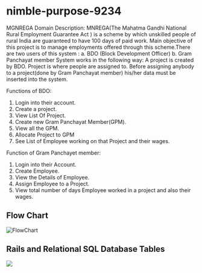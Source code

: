 # nimble-purpose-9234

MGNREGA
Domain Description:
MNREGA(The Mahatma Gandhi National Rural Employment Guarantee Act ) is a scheme by which unskilled people of rural India are guaranteed to have 100 days of paid work. Main objective of this project is to manage employments offered through this scheme.There are two users of this system : 
 a. BDO (Block Development Officer) 
 b. Gram Panchayat member
System works in the following way:
A project is created by BDO. Project is where people are assigned to. Before assigning anybody to a project(done by Gram Panchayat member) his/her data must be inserted into the system.

Functions of BDO:
1. Login into their account.
2. Create a project.
3. View List Of Project.
4. Create new Gram Panchayat Member(GPM).
5. View all the GPM.
6. Allocate  Project to GPM
7. See List of Employee working on that Project and their wages.

Function of Gram Panchayet member:
1. Login into their Account.
2. Create Employee.
3. View the Details of Employee.
4. Assign Employee to a Project.
5. View total number of days Employee worked in a project and also their wages.


<h2>Flow Chart</h2>

![FlowChart](https://user-images.githubusercontent.com/106314995/208410646-bb6370c3-1e2a-4ecf-9c0f-dad7d2c6c79c.png)

<h2>Rails and Relational SQL Database Tables</h2>
<img src="https://user-images.githubusercontent.com/106314995/208415898-b31a4c8d-c8cf-4396-a07c-ce7b00cf5572.png">
